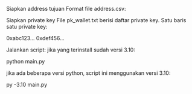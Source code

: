 Siapkan address tujuan Format file address.csv:

Siapkan private key File pk_wallet.txt berisi daftar private key. Satu baris satu private key:

0xabc123... 0xdef456...

Jalankan script: jika yang terinstall sudah versi 3.10:

python main.py

jika ada beberapa versi python, script ini menggunakan versi 3.10:

py -3.10 main.py
